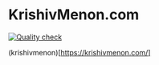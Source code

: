 # KrishivMenon.com

[![Quality check](https://github.com/vimalmenon/krishivmenon.com/actions/workflows/quality-check.yml/badge.svg)](https://github.com/vimalmenon/krishivmenon.com/actions/workflows/quality-check.yml)


(krishivmenon)[https://krishivmenon.com/]